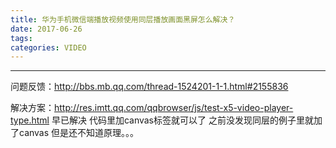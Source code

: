 ```yaml
---
title: 华为手机微信端播放视频使用同层播放画面黑屏怎么解决？ 
date: 2017-06-26
tags:
categories: VIDEO
---
```

------

<!-- more -->

问题反馈：http://bbs.mb.qq.com/thread-1524201-1-1.html#2155836

解决方案：http://res.imtt.qq.com/qqbrowser/js/test-x5-video-player-type.html 
早已解决 代码里加canvas标签就可以了 之前没发现同层的例子里就加了canvas
但是还不知道原理。。。


